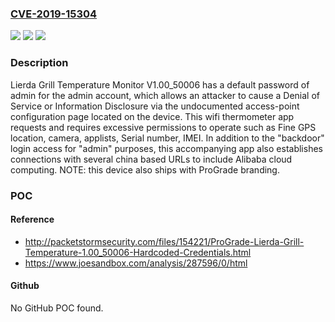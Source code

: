 ### [CVE-2019-15304](https://cve.mitre.org/cgi-bin/cvename.cgi?name=CVE-2019-15304)
![](https://img.shields.io/static/v1?label=Product&message=n%2Fa&color=blue)
![](https://img.shields.io/static/v1?label=Version&message=n%2Fa&color=blue)
![](https://img.shields.io/static/v1?label=Vulnerability&message=n%2Fa&color=brighgreen)

### Description

Lierda Grill Temperature Monitor V1.00_50006 has a default password of admin for the admin account, which allows an attacker to cause a Denial of Service or Information Disclosure via the undocumented access-point configuration page located on the device. This wifi thermometer app requests and requires excessive permissions to operate such as Fine GPS location, camera, applists, Serial number, IMEI. In addition to the "backdoor" login access for "admin" purposes, this accompanying app also establishes connections with several china based URLs to include Alibaba cloud computing. NOTE: this device also ships with ProGrade branding.

### POC

#### Reference
- http://packetstormsecurity.com/files/154221/ProGrade-Lierda-Grill-Temperature-1.00_50006-Hardcoded-Credentials.html
- https://www.joesandbox.com/analysis/287596/0/html

#### Github
No GitHub POC found.

